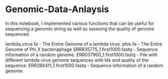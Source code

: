 # Genomic-Data-Anlaysis
In this notebook, I implemented various functions that can be useful for
sequencing a genomic string as well as assesing the quality of genome
sequenced. 

lambda_virus.fa - The Entire Genome of a lambda virus. 
phix.fa - The Entire Genome of Phi X bacteriaphage
SRR835775_1.first1000.fastq - Sequence information of a random genome. 
ERR037900_1.first1000.fastq - File with different lambda virus genome sequences with Ids and quality of the sequence. 
ERR266411_1.first1000.fastq - Sequence information of a random genome.
